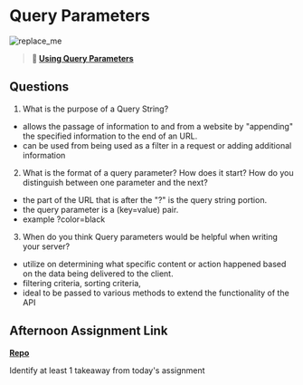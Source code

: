 # Query Parameters

![replace_me](https://codeworks.blob.core.windows.net/public/assets/img/illustrations/placeholder.svg)

> **📖 [Using Query Parameters](https://codeworksacademy.com/fs-student-guide/resources/wk5/01-Query-Parameters)**

## Questions

1. What is the purpose of a Query String?

- allows the passage of information to and from a website by "appending" the specified information to the end of an URL.
- can be used from being used as a filter in a request or adding additional information

2. What is the format of a query parameter? How does it start? How do you distinguish between one parameter and the next?

- the part of the URL that is after the "?" is the query string portion.
- the query parameter is a (key=value) pair.
- example ?color=black

3. When do you think Query parameters would be helpful when writing your server?
 
 - utilize on determining what specific content or action happened based on the data being delivered to the client.
  - filtering criteria, sorting criteria,
  - ideal to be passed to various methods to extend the functionality of the API

## Afternoon Assignment Link

**[Repo](https://github.com/TungLe0319/<ASSIGNMENT_REPO>)**

Identify at least 1 takeaway from today's assignment
